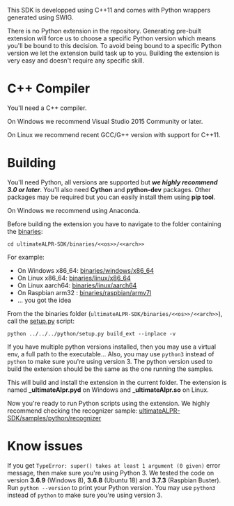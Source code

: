 This SDK is developped using C++11 and comes with Python wrappers generated using SWIG.

There is no Python extension in the repository. Generating pre-built extension will force us to choose a specific Python version which means you'll be bound to this decision. 
To avoid being bound to a specific Python version we let the extension build task up to you. Building the extension is very easy and doesn't require any specific skill.

# C++ Compiler #
You'll need a C++ compiler. 

On Windows we recommend Visual Studio 2015 Community or later.

On Linux we recommend recent GCC/G++ version with support for C++11.

# Building #
You'll need Python, all versions are supported but ***we highly recommend 3.0 or later***. You'll also need **Cython** and **python-dev** packages. Other packages may be required but you can easily install them using **pip tool**.

On Windows we recommend using Anaconda.

Before building the extension you have to navigate to the folder containing the [binaries](../binaries):
```
cd ultimateALPR-SDK/binaries/<<os>>/<<arch>>
```
For example:
 - On Windows x86_64: [binaries/windows/x86_64](../binaries/windows/x86_64)
 - On Linux x86_64: [binaries/linux/x86_64](../binaries/linux/x86_64)
 - On Linux aarch64: [binaries/linux/aarch64](../binaries/linux/aarch64)
 - On Raspbian arm32 : [binaries/raspbian/armv7l](../binaries/raspbian/armv7l)
 - ... you got the idea
 
 From the the binaries folder (`ultimateALPR-SDK/binaries/<<os>>/<<arch>>`), call the [setup.py](setup.py) script:
 ```
 python ../../../python/setup.py build_ext --inplace -v
 ```
 If you have multiple python versions installed, then you may use a virtual env, a full path to the executable... Also, you may use `python3` instead of `python` to make sure you're using version 3. The python version used to build the extension should be the same as the one running the samples.
 
 This will build and install the extension in the current folder. The extension is named **_ultimateAlpr.pyd** on Windows and **_ultimateAlpr.so** on Linux.
 
 Now you're ready to run Python scripts using the extension. We highly recommend checking the recognizer sample: [ultimateALPR-SDK/samples/python/recognizer](../samples/python/recognizer)
 
 # Know issues #
 If you get `TypeError: super() takes at least 1 argument (0 given)` error message, then make sure you're using Python 3. We tested the code on version **3.6.9** (Windows 8), **3.6.8** (Ubuntu 18) and **3.7.3** (Raspbian Buster). Run `python --version` to print your Python version. You may use `python3` instead of `python` to make sure you're using version 3.

